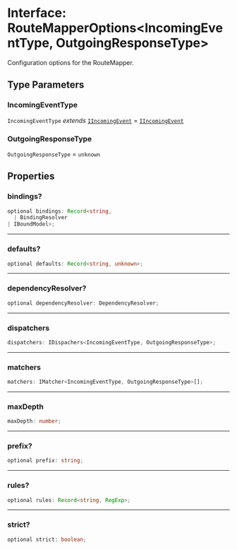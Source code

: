 # Interface: RouteMapperOptions\<IncomingEventType, OutgoingResponseType\>

Configuration options for the RouteMapper.

## Type Parameters

### IncomingEventType

`IncomingEventType` *extends* [`IIncomingEvent`](../../declarations/interfaces/IIncomingEvent.md) = [`IIncomingEvent`](../../declarations/interfaces/IIncomingEvent.md)

### OutgoingResponseType

`OutgoingResponseType` = `unknown`

## Properties

### bindings?

```ts
optional bindings: Record<string, 
  | BindingResolver
| IBoundModel>;
```

***

### defaults?

```ts
optional defaults: Record<string, unknown>;
```

***

### dependencyResolver?

```ts
optional dependencyResolver: DependencyResolver;
```

***

### dispatchers

```ts
dispatchers: IDispachers<IncomingEventType, OutgoingResponseType>;
```

***

### matchers

```ts
matchers: IMatcher<IncomingEventType, OutgoingResponseType>[];
```

***

### maxDepth

```ts
maxDepth: number;
```

***

### prefix?

```ts
optional prefix: string;
```

***

### rules?

```ts
optional rules: Record<string, RegExp>;
```

***

### strict?

```ts
optional strict: boolean;
```
